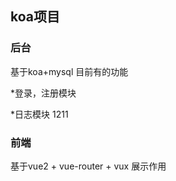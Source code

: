## koa项目 
### 后台
基于koa+mysql
目前有的功能

*登录，注册模块

*日志模块
1211
### 前端
基于vue2 + vue-router + vux
展示作用




